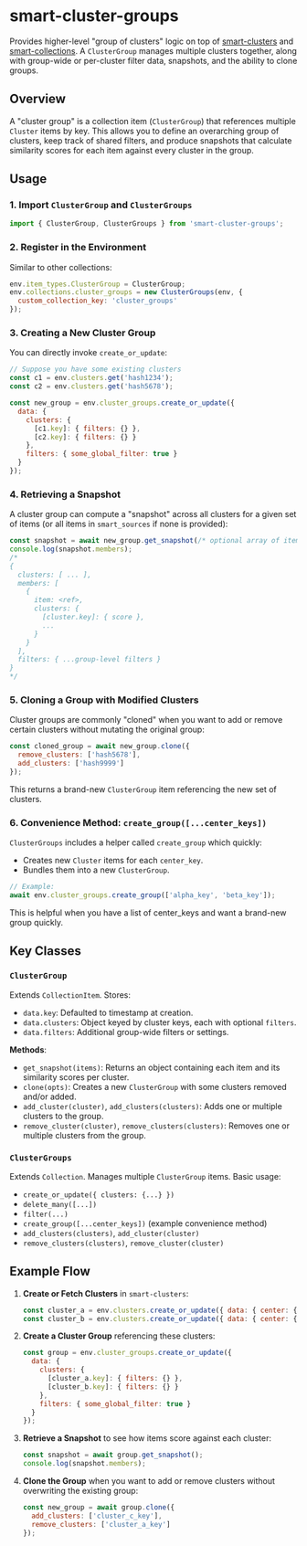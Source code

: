 # smart-cluster-groups

Provides higher-level "group of clusters" logic on top of [smart-clusters](../smart-clusters) and [smart-collections](https://github.com/brianpetro/jsbrains/tree/main/smart-collections). A `ClusterGroup` manages multiple clusters together, along with group-wide or per-cluster filter data, snapshots, and the ability to clone groups.

## Overview

A "cluster group" is a collection item (`ClusterGroup`) that references multiple `Cluster` items by key. This allows you to define an overarching group of clusters, keep track of shared filters, and produce snapshots that calculate similarity scores for each item against every cluster in the group.

## Usage

### 1. Import `ClusterGroup` and `ClusterGroups`

```js
import { ClusterGroup, ClusterGroups } from 'smart-cluster-groups';
````

### 2. Register in the Environment

Similar to other collections:

```js
env.item_types.ClusterGroup = ClusterGroup;
env.collections.cluster_groups = new ClusterGroups(env, {
  custom_collection_key: 'cluster_groups'
});
```

### 3. Creating a New Cluster Group

You can directly invoke `create_or_update`:

```js
// Suppose you have some existing clusters
const c1 = env.clusters.get('hash1234');
const c2 = env.clusters.get('hash5678');

const new_group = env.cluster_groups.create_or_update({
  data: {
    clusters: {
      [c1.key]: { filters: {} },
      [c2.key]: { filters: {} }
    },
    filters: { some_global_filter: true }
  }
});
```

### 4. Retrieving a Snapshot

A cluster group can compute a "snapshot" across all clusters for a given set of items (or all items in `smart_sources` if none is provided):

```js
const snapshot = await new_group.get_snapshot(/* optional array of items */);
console.log(snapshot.members);
/*
{
  clusters: [ ... ],
  members: [
    {
      item: <ref>,
      clusters: {
        [cluster.key]: { score },
        ...
      }
    }
  ],
  filters: { ...group-level filters }
}
*/
```

### 5. Cloning a Group with Modified Clusters

Cluster groups are commonly "cloned" when you want to add or remove certain clusters without mutating the original group:

```js
const cloned_group = await new_group.clone({
  remove_clusters: ['hash5678'],
  add_clusters: ['hash9999']
});
```

This returns a brand-new `ClusterGroup` item referencing the new set of clusters.

### 6. Convenience Method: `create_group([...center_keys])`

`ClusterGroups` includes a helper called `create_group` which quickly:

- Creates new `Cluster` items for each `center_key`.
- Bundles them into a new `ClusterGroup`.

```js
// Example:
await env.cluster_groups.create_group(['alpha_key', 'beta_key']);
```

This is helpful when you have a list of center_keys and want a brand-new group quickly.

## Key Classes

### `ClusterGroup`

Extends `CollectionItem`. Stores:

- `data.key`: Defaulted to timestamp at creation.
- `data.clusters`: Object keyed by cluster keys, each with optional `filters`.
- `data.filters`: Additional group-wide filters or settings.

**Methods**:

- `get_snapshot(items)`: Returns an object containing each item and its similarity scores per cluster.
- `clone(opts)`: Creates a new `ClusterGroup` with some clusters removed and/or added.
- `add_cluster(cluster)`, `add_clusters(clusters)`: Adds one or multiple clusters to the group.
- `remove_cluster(cluster)`, `remove_clusters(clusters)`: Removes one or multiple clusters from the group.

### `ClusterGroups`

Extends `Collection`. Manages multiple `ClusterGroup` items. Basic usage:

- `create_or_update({ clusters: {...} })`
- `delete_many([...])`
- `filter(...)`
- `create_group([...center_keys])` (example convenience method)
- `add_clusters(clusters)`, `add_cluster(cluster)`
- `remove_clusters(clusters)`, `remove_cluster(cluster)`

## Example Flow

1. **Create or Fetch Clusters** in `smart-clusters`:
    
    ```js
    const cluster_a = env.clusters.create_or_update({ data: { center: { 'item_a': { weight: 1 } } } });
    const cluster_b = env.clusters.create_or_update({ data: { center: { 'item_b': { weight: 2 } } } });
    ```
    
2. **Create a Cluster Group** referencing these clusters:
    
    ```js
    const group = env.cluster_groups.create_or_update({
      data: {
        clusters: {
          [cluster_a.key]: { filters: {} },
          [cluster_b.key]: { filters: {} }
        },
        filters: { some_global_filter: true }
      }
    });
    ```
    
3. **Retrieve a Snapshot** to see how items score against each cluster:
    
    ```js
    const snapshot = await group.get_snapshot();
    console.log(snapshot.members);
    ```
    
4. **Clone the Group** when you want to add or remove clusters without overwriting the existing group:
    
    ```js
    const new_group = await group.clone({
      add_clusters: ['cluster_c_key'],
      remove_clusters: ['cluster_a_key']
    });
    ```
    
